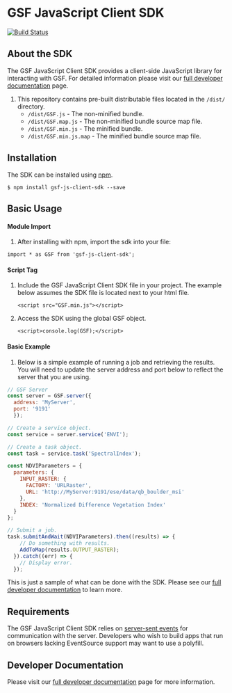 # GSF JavaScript Client SDK
[![Build Status](https://travis-ci.org/geospatial-services-framework/gsf-js-client-sdk.svg?branch=master)](https://travis-ci.org/geospatial-services-framework/gsf-js-client-sdk)
## About the SDK
The GSF JavaScript Client SDK provides a client-side JavaScript library for interacting with GSF.  For detailed information please visit our [full developer documentation] page.

1. This repository contains pre-built distributable files located in the `/dist/` directory.
    - `/dist/GSF.js` - The non-minified bundle.
    - `/dist/GSF.map.js` - The non-minified bundle source map file.
    - `/dist/GSF.min.js` - The minified bundle.
    - `/dist/GSF.min.js.map` - The minified bundle source map file.

## Installation
The SDK can be installed using [npm].

    $ npm install gsf-js-client-sdk --save

## Basic Usage
#### Module Import
1. After installing with npm, import the sdk into your file:

`import * as GSF from 'gsf-js-client-sdk';`

#### Script Tag
1. Include the GSF JavaScript Client SDK file in your project.  The example below assumes the SDK file is located next to your html file.

    `<script src="GSF.min.js"></script>`

2. Access the SDK using the global GSF object.

    `<script>console.log(GSF);</script>`

#### Basic Example

1. Below is a simple example of running a job and retrieving the results.  You will need to update the server address and port below to reflect the server that you are using.

```javascript
// GSF Server
const server = GSF.server({
  address: 'MyServer',
  port: '9191'
  });

// Create a service object.
const service = server.service('ENVI');

// Create a task object.
const task = service.task('SpectralIndex');

const NDVIParameters = {
  parameters: {
    INPUT_RASTER: {
      FACTORY: 'URLRaster',
      URL: 'http://MyServer:9191/ese/data/qb_boulder_msi'
    },
    INDEX: 'Normalized Difference Vegetation Index'
  }
};

// Submit a job.
task.submitAndWait(NDVIParameters).then((results) => {
    // Do something with results.
    AddToMap(results.OUTPUT_RASTER);
  }).catch((err) => {
    // Display error.
  });
```

This is just a sample of what can be done with the SDK.  Please see our [full developer documentation] to learn more.

## Requirements
The GSF JavaScript Client SDK relies on [server-sent events] for communication with the server.  Developers who wish to build apps that run on browsers lacking EventSource support may want to use a polyfill.

## Developer Documentation
Please visit our [full developer documentation] page for more information.


[full developer documentation]: https://geospatial-services-framework.github.io/sdk-docs/
[npm]:http://npmjs.com
[server-sent events]:https://www.w3schools.com/html/html5_serversentevents.asp
